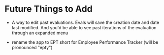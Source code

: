 # Future Things to Add


- A way to edit past evaluations. Evals will save the creation date and date last modified. And you'd be able to see past iterations of the evaluation through an expanded menu

- rename the app to EPT short for Employee Performance Tracker (will be pronounced "epty")
